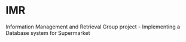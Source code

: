 # IMR
Information Management and Retrieval Group project - Implementing a Database system for Supermarket

